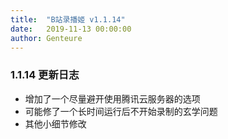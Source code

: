 ```yaml
---
title:  "B站录播姬 v1.1.14"
date:   2019-11-13 00:00:00
author: Genteure
---
```


### 1.1.14 更新日志

- 增加了一个尽量避开使用腾讯云服务器的选项
- 可能修了一个长时间运行后不开始录制的玄学问题
- 其他小细节修改
